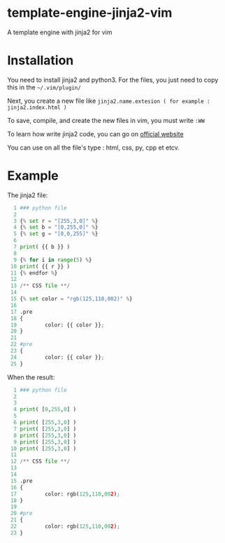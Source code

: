 # template-engine-jinja2-vim
A template engine with jinja2 for vim

# Installation
You need to install jinja2 and python3.
For the files, you just need to copy this in the ``` ~/.vim/plugin/ ```

Next, you create a new file like ``` jinja2.name.extesion ( for example : jinja2.index.html ) ```

To save, compile, and create the new files in vim, you must write ```:WW```

To learn how write jinja2 code, you can go on [official website](https://jinja.palletsprojects.com/en/3.0.x/)

You can use on all the file's type : html, css, py, cpp et etcv.

# Example
The jinja2 file:
```python
  1 ### python file
  2 
  3 {% set r = "[255,3,0]" %}
  4 {% set b = "[0,255,0]" %}
  5 {% set g = "[0,0,255]" %}
  6 
  7 print( {{ b }} )
  8 
  9 {% for i in range(5) %}
 10 print( {{ r }} )
 11 {% endfor %}
 12 
 13 /** CSS file **/
 14 
 15 {% set color = "rgb(125,110,002)" %}
 16 
 17 .pre
 18 {
 19         color: {{ color }};
 20 }
 21 
 22 #pre
 23 {       
 24         color: {{ color }};
 25 }
```
When the result:
```python
  1 ### python file
  2 
  3 
  4 print( [0,255,0] )
  5 
  6 print( [255,3,0] )
  7 print( [255,3,0] )
  8 print( [255,3,0] )
  9 print( [255,3,0] )
 10 print( [255,3,0] )
 11 
 12 /** CSS file **/
 13 
 14 
 15 .pre
 16 {
 17         color: rgb(125,110,002);
 18 }
 19 
 20 #pre
 21 {
 22         color: rgb(125,110,002);
 23 }
```
